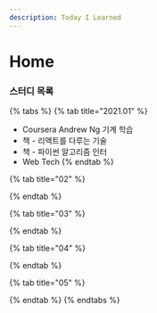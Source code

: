 ```yaml
---
description: Today I Learned
---
```


# Home

###  스터디 목록

{% tabs %}
{% tab title="2021.01" %}
* Coursera Andrew Ng 기계 학습
* 책 - 리액트를 다루는 기술
* 책 - 파이썬 알고리즘 인터
* Web Tech
{% endtab %}

{% tab title="02" %}

{% endtab %}

{% tab title="03" %}

{% endtab %}

{% tab title="04" %}

{% endtab %}

{% tab title="05" %}

{% endtab %}
{% endtabs %}



